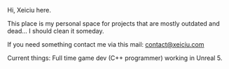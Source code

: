 Hi, Xeiciu here. 

This place is my personal space for projects that are mostly outdated and dead... I should clean it someday. 

If you need something contact me via this mail: contact@xeiciu.com

Current things: Full time game dev (C++ programmer) working in Unreal 5.
